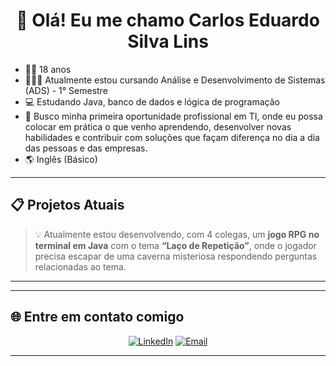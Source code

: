<h1 align="center">👋 Olá! Eu me chamo Carlos Eduardo Silva Lins</strong></h1>

- 👦🏾 18 anos
- 👨🏾‍💻 Atualmente estou cursando Análise e Desenvolvimento de Sistemas (ADS) - 1° Semestre
- 💻 Estudando Java, banco de dados e lógica de programação
- 🎯 Busco minha primeira oportunidade profissional em TI, onde eu possa colocar em prática o que venho aprendendo, desenvolver novas habilidades e contribuir com soluções que façam diferença no dia a dia das pessoas e das empresas.
- 🌎 Inglês (Básico)
<div>
</div>

---

## 📋 Projetos Atuais
> 💡 Atualmente estou desenvolvendo, com 4 colegas, um **jogo RPG no terminal em Java** com o tema **“Laço de Repetição”**, onde o jogador precisa escapar de uma caverna misteriosa respondendo perguntas relacionadas ao tema.

---
---

## 🌐 Entre em contato comigo
<div align="center">

[![LinkedIn](https://img.shields.io/badge/LinkedIn-Carlos%20Lins-0A66C2?style=for-the-badge&logo=linkedin)](www.linkedin.com/in/carlos-eduardo-silva-lins-85534a25b)
[![Email](https://img.shields.io/badge/Email-carloseslins.contato%40gmail.com-red?style=for-the-badge&logo=gmail)](mailto:carloseslins.contato@gmail.com)


</div>

---
